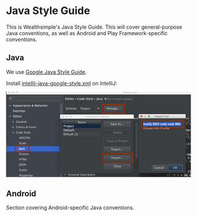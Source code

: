 # Java Style Guide

This is Wealthsimple's Java Style Guide. This will cover general-purpose Java conventions, as well as Android and Play Framework-specific conventions.

## Java

We use [Google Java Style Guide](https://google.github.io/styleguide/javaguide.html).

Install [intellij-java-google-style.xml](java/intellij-java-google-style.xml) on IntelliJ:

![Installation instructions](java/java-intellij-instructions.png)

## Android

Section covering Android-specific Java conventions.
